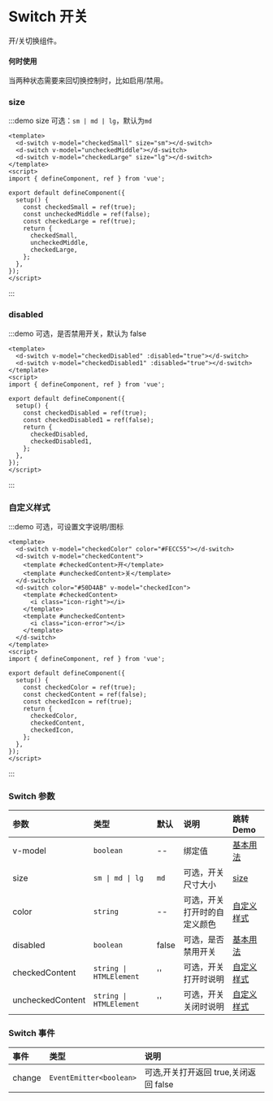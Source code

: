 # Switch 开关

开/关切换组件。

#### 何时使用

当两种状态需要来回切换控制时，比如启用/禁用。

### size

:::demo size 可选：`sm | md | lg`，默认为`md`

```vue
<template>
  <d-switch v-model="checkedSmall" size="sm"></d-switch>
  <d-switch v-model="uncheckedMiddle"></d-switch>
  <d-switch v-model="checkedLarge" size="lg"></d-switch>
</template>
<script>
import { defineComponent, ref } from 'vue';

export default defineComponent({
  setup() {
    const checkedSmall = ref(true);
    const uncheckedMiddle = ref(false);
    const checkedLarge = ref(true);
    return {
      checkedSmall,
      uncheckedMiddle,
      checkedLarge,
    };
  },
});
</script>
```

:::

### disabled

:::demo 可选，是否禁用开关，默认为 false

```vue
<template>
  <d-switch v-model="checkedDisabled" :disabled="true"></d-switch>
  <d-switch v-model="checkedDisabled1" :disabled="true"></d-switch>
</template>
<script>
import { defineComponent, ref } from 'vue';

export default defineComponent({
  setup() {
    const checkedDisabled = ref(true);
    const checkedDisabled1 = ref(false);
    return {
      checkedDisabled,
      checkedDisabled1,
    };
  },
});
</script>
```

:::

### 自定义样式

:::demo 可选，可设置文字说明/图标

```vue
<template>
  <d-switch v-model="checkedColor" color="#FECC55"></d-switch>
  <d-switch v-model="checkedContent">
    <template #checkedContent>开</template>
    <template #uncheckedContent>关</template>
  </d-switch>
  <d-switch color="#50D4AB" v-model="checkedIcon">
    <template #checkedContent>
      <i class="icon-right"></i>
    </template>
    <template #uncheckedContent>
      <i class="icon-error"></i>
    </template>
  </d-switch>
</template>
<script>
import { defineComponent, ref } from 'vue';

export default defineComponent({
  setup() {
    const checkedColor = ref(true);
    const checkedContent = ref(false);
    const checkedIcon = ref(true);
    return {
      checkedColor,
      checkedContent,
      checkedIcon,
    };
  },
});
</script>
```

:::

### Switch 参数

| 参数             | 类型                    | 默认  | 说明                         | 跳转 Demo                 |
| :--------------- | :---------------------- | :---- | :--------------------------- | :------------------------ |
| v-model          | `boolean`               | --    | 绑定值                       | [基本用法](#size)         |
| size             | `sm \| md \| lg`        | `md`  | 可选，开关尺寸大小           | [size](#size)             |
| color            | `string`                | --    | 可选，开关打开时的自定义颜色 | [自定义样式](#自定义样式) |
| disabled         | `boolean`               | false | 可选，是否禁用开关           | [基本用法](#size)         |
| checkedContent   | `string \| HTMLElement` | ''    | 可选，开关打开时说明         | [自定义样式](#自定义样式) |
| uncheckedContent | `string \| HTMLElement` | ''    | 可选，开关关闭时说明         | [自定义样式](#自定义样式) |

### Switch 事件

| 事件   | 类型                    | 说明                                  |
| :----- | :---------------------- | :------------------------------------ |
| change | `EventEmitter<boolean>` | 可选,开关打开返回 true,关闭返回 false |
